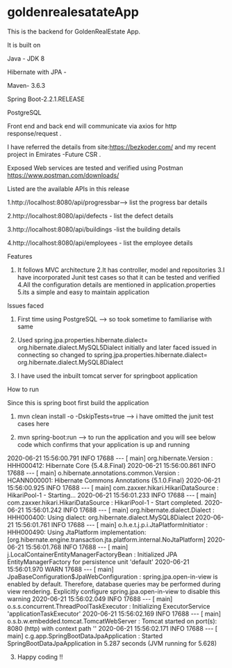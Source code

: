 # goldenrealesatateApp
 This is the backend for GoldenRealEstate App.
 
 It is built on 
 
 Java - JDK 8
 
 Hibernate with JPA -
 
 Maven- 3.6.3 
 
 Spring Boot-2.2.1.RELEASE
 
 PostgreSQL
 
 Front end and back end will communicate via axios for http response/request .
 
 
 I have referred the details from  site:https://bezkoder.com/ and my recent project in Emirates -Future CSR .
 
 Exposed Web services are tested and verified using Postman https://www.postman.com/downloads/
 
 
 Listed are the available APIs in this release 
 
 1.http://localhost:8080/api/progressbar--> list the progress bar details 
 
 2.http://localhost:8080/api/defects - list the defect details 
 
 3.http://localhost:8080/api/buildings -list the building details 
 
 4.http://localhost:8080/api/employees - list the employee details 


Features 

1. It follows MVC architecture 
2.It has controller, model and repositories 
3.I have incorporated Junit test cases so that it can be tested and verified 
4.All the configuration details are mentioned in application.properties 
5.its a simple and easy to maintain application 


Issues faced 
1. First time using PostgreSQL --> so took sometime to familiarise with same 

2. Used spring.jpa.properties.hibernate.dialect= org.hibernate.dialect.MySQL5Dialect initially and later faced issued in connecting 
so changed to spring.jpa.properties.hibernate.dialect= org.hibernate.dialect.MySQL8Dialect

3. I have used the inbuilt tomcat server for springboot application 

How to run 

Since this is spring boot first build the application 

1. mvn clean install -o -DskipTests=true --> i have omitted the junit test cases here 

2. mvn spring-boot:run --> to run the application and you will see below code which confirms that your application is up and running 

2020-06-21 15:56:00.791  INFO 17688 --- [           main] org.hibernate.Version                    : HHH000412: Hibernate Core {5.4.8.Final}
2020-06-21 15:56:00.861  INFO 17688 --- [           main] o.hibernate.annotations.common.Version   : HCANN000001: Hibernate Commons Annotations {5.1.0.Final}
2020-06-21 15:56:00.925  INFO 17688 --- [           main] com.zaxxer.hikari.HikariDataSource       : HikariPool-1 - Starting...
2020-06-21 15:56:01.233  INFO 17688 --- [           main] com.zaxxer.hikari.HikariDataSource       : HikariPool-1 - Start completed.
2020-06-21 15:56:01.242  INFO 17688 --- [           main] org.hibernate.dialect.Dialect            : HHH000400: Using dialect: org.hibernate.dialect.MySQL8Dialect
2020-06-21 15:56:01.761  INFO 17688 --- [           main] o.h.e.t.j.p.i.JtaPlatformInitiator       : HHH000490: Using JtaPlatform implementation: [org.hibernate.engine.transaction.jta.platform.internal.NoJtaPlatform]
2020-06-21 15:56:01.768  INFO 17688 --- [           main] j.LocalContainerEntityManagerFactoryBean : Initialized JPA EntityManagerFactory for persistence unit 'default'
2020-06-21 15:56:01.970  WARN 17688 --- [           main] JpaBaseConfiguration$JpaWebConfiguration : spring.jpa.open-in-view is enabled by default. Therefore, database queries may be performed during view rendering. Explicitly configure spring.jpa.open-in-view to disable this warning
2020-06-21 15:56:02.049  INFO 17688 --- [           main] o.s.s.concurrent.ThreadPoolTaskExecutor  : Initializing ExecutorService 'applicationTaskExecutor'
2020-06-21 15:56:02.169  INFO 17688 --- [           main] o.s.b.w.embedded.tomcat.TomcatWebServer  : Tomcat started on port(s): 8080 (http) with context path ''
2020-06-21 15:56:02.171  INFO 17688 --- [           main] c.g.app.SpringBootDataJpaApplication     : Started SpringBootDataJpaApplication in 5.287 seconds (JVM running for 5.628)


3.  Happy coding !!







